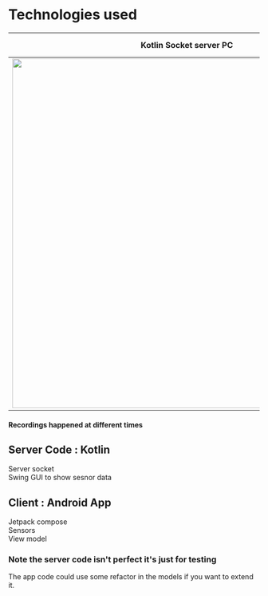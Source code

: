 
# Technologies used

| Kotlin Socket server PC  | Android Jetpack Compose Application |
| ------------- | ------------- |
| <img src= "https://user-images.githubusercontent.com/20628286/171086480-38a3a7f5-67bc-417d-853e-cf5e0e13cea4.gif" width ="700">|   <img src= "https://user-images.githubusercontent.com/20628286/171086474-05156e46-28e3-485e-b819-c2f33ac6db6f.gif" width ="200">
#### Recordings happened at different times 

## Server Code : Kotlin
Server socket <br>
Swing GUI to show sesnor data


## Client : Android App
Jetpack compose <br>
Sensors <br>
View model


### Note the server code isn't perfect it's just for testing

The app code could use some refactor in the models if you want to extend it.

<br>
